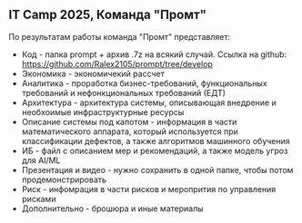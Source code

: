 ## IT Camp 2025, Команда "Промт"

По результатам работы команда "Промт" представляет:

- Код - папка prompt + архив .7z на всякий случай. Ссылка на github: https://github.com/Ralex2105/prompt/tree/develop
- Экономика - экономичекий рассчет
- Аналитика - проработка бизнес-требований, функциональных требований и нефонкциональных требований (ЕДТ)
- Архитектура - архитектура системы, описывающая внедрение и необхоимые инфраструктурные ресурсы
- Описание системы под капотом - информация в части математического аппарата, который используется при классификации дефектов, а также алгоритмов машинного обучения
- ИБ - файл с описанием мер и рекомендаций, а также модель угроз для AI/ML
- Презентация и видео - нужно сохранить в одной папке, чтобы потом продемонстрировать
- Риск - инфомрация в части рисков и меропрития по управления рисками
- Дополнительно - брошюра и иные материалы